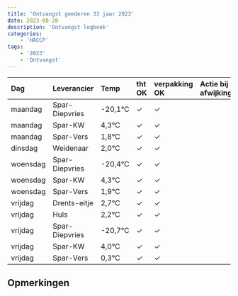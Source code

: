 ```yaml
---
title: 'Ontvangst goederen 33 jaar 2023'
date: 2023-08-20
description: 'Ontvangst logboek'
categories:
    - 'HACCP'
tags:
    - '2023'
    - 'Ontvangst'
---
```

| Dag | Leverancier | Temp | tht OK | verpakking OK | Actie bij afwijking | Controle door |
|:---|:---|:---|:---|:---|:---|:---|
| maandag | Spar-Diepvries | -20,1°C | &check; | &check; | | DPater |
| maandag | Spar-KW | 4,3°C | &check; | &check; | | DPater |
| maandag | Spar-Vers | 1,8°C | &check; | &check; | | DPater |
| dinsdag | Weidenaar | 2,0°C | &check; | &check; | | DPater |
| woensdag | Spar-Diepvries | -20,4°C | &check; | &check; | | WPater |
| woensdag | Spar-KW | 4,3°C | &check; | &check; | | WPater |
| woensdag | Spar-Vers | 1,9°C | &check; | &check; | | WPater |
| vrijdag | Drents-eitje | 2,7°C | &check; | &check; | | WPater |
| vrijdag | Huls | 2,2°C | &check; | &check; | | WPater |
| vrijdag | Spar-Diepvries | -20,7°C | &check; | &check; | | WPater |
| vrijdag | Spar-KW | 4,0°C | &check; | &check; | | WPater |
| vrijdag | Spar-Vers | 0,3°C | &check; | &check; | | WPater |

## Opmerkingen


